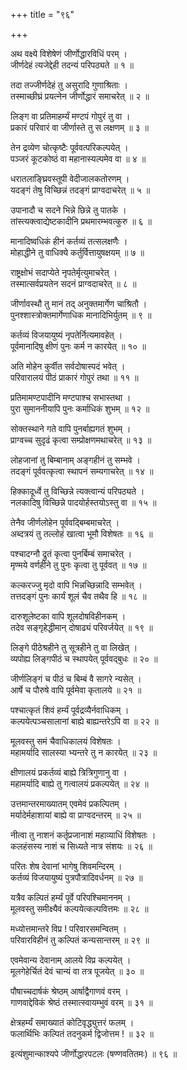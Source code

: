 +++
title = "९६"

+++
  
  
  
  
अथ वक्ष्ये विशेषेणं जीर्णोद्धारविधिं परम् ।  
जीर्णदेहं त्यजेद्देही तदन्यं परिपठ्यते ॥ १ ॥  
  
तदा तज्जीर्णदेहं तु असुरादि गुणाश्रिताः ।  
तस्माच्छीघ्रं प्रयत्नेन जीर्णोद्धारं समाचरेत् ॥ २ ॥  
  
लिङ्ग वा प्रतिमाहर्म्यं मण्टपं गोपुरं तु वा ।  
प्रकारं परिवारं वा जीर्णास्ते तु स लक्षणम् ॥ ३ ॥  
  
तेन द्रव्येण चोत्कृष्टैः पूर्ववत्परिकल्पयेत् ।  
पञ्जरं कूटकोष्ठं वा महानास्यल्पमेव वा ॥ ४ ॥  
  
धरातलाङ्घ्रिवस्तूपी वेदीजालकतोरणम् ।  
यदङ्गं तेषु विच्छिन्नं तदङ्गं प्राग्वदाचरेत् ॥ ५ ॥  
  
उपानादौ च सदने भिन्ने छिन्ने तु पातके ।  
तांस्त्यक्त्वाद्येष्टकादीनि प्रथमारम्भवत्कुरु ॥ ६ ॥  
  
मानादिष्वधिकं हीनं कर्तव्यं तत्सलक्षणैः ।  
मोहाद्धीने तु वाधिक्ये कर्तुर्वित्तायुषक्षयम् ॥ ७ ॥  
  
राष्ट्रक्षोभं सदाप्येते नृपतेर्मृत्युमाचरेत् ।  
तस्मात्सर्वप्रयतेन सदनं प्राग्वदाचरेत् ॥ ८ ॥  
  
जीर्णावस्थौ तु मानं तद् अनुक्तमार्गेण चाश्रितौ ।  
पुनश्शास्त्रोक्तमार्गेणाधिक मानादिभिर्युतम् ॥ ९ ॥  
  
कर्तव्यं विजयायुष्यं नृपतेर्नित्यमावहेत् ।  
पूर्वमानादिषु क्षीणं पुनः कर्म न कारयेत् ॥ १० ॥  
  
अति मोहेन कुर्वीत सर्वदोषास्पदं भवेत् ।  
परिवारालयं पीठं प्राकारं गोपुरं तथा ॥ ११ ॥  
  
प्रतिमामण्टपादीनि मण्टपाश्च सभास्तथा ।  
पुरा सुमाननीयापि पुनः कर्माधिकं शुभम् ॥ १२ ॥  
  
सोक्तस्थाने गते वापि पुनर्बाह्यगतं शुभम् ।  
प्राग्वच्च सुदृढं कृत्वा सम्प्रोक्षणमथाचरेत् ॥ १३ ॥  
  
लोहजानां तु बिम्बानाम् अङ्गहीनं तु सम्भवे ।  
तदङ्गं पूर्ववत्कृत्वा स्थापनं सम्यगाचरेत् ॥ १४ ॥  
  
हिक्कादूर्ध्वे तु विच्छिन्ने त्यक्त्वान्यं परिपठ्यते ।  
नलकादिषु विच्छिन्ने पादयोर्हस्तयोऽस्तु वा ॥ १५ ॥  
  
तेनैव जीर्णलोहेन पूर्ववद्बिम्बमाचरेत् ।  
अब्दत्रयं तु तल्लोहं खात्वा भूमौ विशेषतः ॥ १६ ॥  
  
पश्चादग्नौ द्रुतं कृत्वा पुनर्बिम्बं समाचरेत् ।  
मृण्मये वर्णहीने तु पुनः कृत्वा तु पूर्ववत् ॥ १७ ॥  
  
कल्करज्जु मृदो वापि भिन्नच्छिन्नादि सम्भवेत् ।  
तत्तदङ्गं पुनः कार्यं शूलं चैव तथैव हि ॥ १८ ॥  
  
दारुशूलेष्टका वापि शूलदोषविहीनकम् ।  
तदेव सङ्गृहेद्धीमान् दोषाढ्यं परिवर्जयेत् ॥ १९ ॥  
  
लिङ्गे पीठेश्रहीने तु सूत्रहीने तु वा लिखेत् ।  
व्यपोह्य लिङ्गपीठं च स्थापयेत् पूर्ववद्बुधः ॥ २० ॥  
  
जीर्णलिङ्गं च पीठं च बिम्बं वै सागरे न्यसेत् ।  
आर्षे च पौरुषे वापि पूर्वमेवा कृतालये ॥ २१ ॥  
  
पश्चात्कृतं शिवं हर्म्यं पूर्वद्रव्यैर्नवाधिकम् ।  
कल्पयेत्पञ्चसालानां बाह्ये बाह्यन्तरेऽपि वा ॥ २२ ॥  
  
मूलवस्तु समं चैवाधिकालयं विशेषतः ।  
महामर्यादि सालस्या भ्यन्तरे तु न कारयेत् ॥ २३ ॥  
  
क्षीणालयं प्रकर्तव्यं बाह्ये त्रित्रिगुणानु वा ।  
महामर्यादि बाह्ये तु गत्वालयं प्रकल्पयेत् ॥ २४ ॥  
  
उत्तमान्तरमाख्यातम् एवमेवं प्रकल्पितम् ।  
मर्यादेर्महाशायां बाह्ये वा प्राग्वदन्तरम् ॥ २५ ॥  
  
नीत्वा तु नाशनं कर्तृप्रजानाशं महाव्याधिं विशेषतः ।  
कलहंसस्य नाशं च सिध्यते नात्र संशयः ॥ २६ ॥  
  
परितः शेष देवानां भागेषु शिवमन्दिरम् ।  
कर्तव्यं विजयायुष्यं पुत्रपौत्रादिवर्धनम् ॥ २७ ॥  
  
यत्रैव कल्पितं हर्म्यं पूर्वे परिपश्चिमाननम् ।  
मूलवस्तु समीक्ष्यैवं कल्पयेत्कल्पवित्तमः ॥ २८ ॥  
  
मध्योत्तमान्तरे विप्र ! परिवारसमन्वितम् ।  
परिवारविहीनं तु कल्पितं कन्यसान्तरम् ॥ २९ ॥  
  
एवमेवान्य देवानाम् आलये विप्र कल्पयेत् ।  
मूलगेहेर्चितं देवं चान्यं वा तत्र पूजयेत् ॥ ३० ॥  
  
पौषाच्चदार्षकं श्रेष्ठम् आर्षाद्वैगाणवं वरम् ।  
गाणवाद्देविकं श्रेष्ठं तस्मात्स्वायम्भुवं वरम् ॥ ३१ ॥  
  
क्षेत्रहर्म्यं समाख्यातं कोटिवृद्ध्युत्तरं फलम् ।  
फलार्थिभिः कल्पितं तदनुकर्म द्विजोत्तम ! ॥ ३२ ॥  
  
इत्यंशुमान्काश्यपे जीर्णोद्धारपटलः (षण्णवतितमः) ॥ ९६ ॥  
